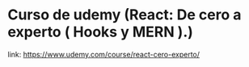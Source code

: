 # Curso de udemy (React: De cero a experto ( Hooks y MERN ).)

link: https://www.udemy.com/course/react-cero-experto/


